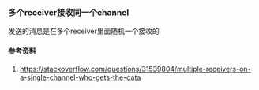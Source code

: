 ### 多个receiver接收同一个channel
发送的消息是在多个receiver里面随机一个接收的

#### 参考资料
1. https://stackoverflow.com/questions/31539804/multiple-receivers-on-a-single-channel-who-gets-the-data